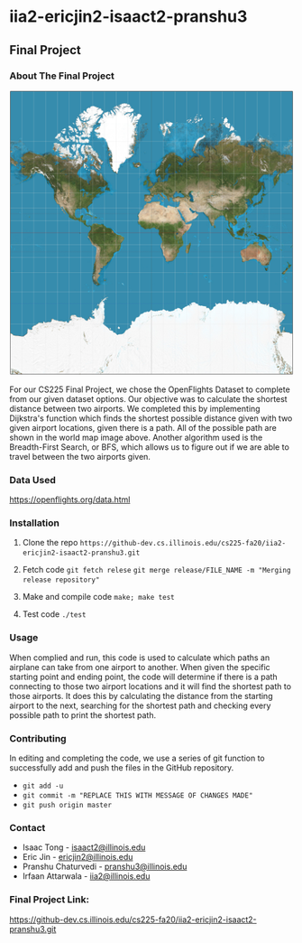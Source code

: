# iia2-ericjin2-isaact2-pranshu3
## Final Project


### About The Final Project
![Flight Path Map](/output.png)

For our CS225 Final Project, we chose the OpenFlights Dataset to complete from our given dataset options. Our objective was to calculate the shortest distance between two airports. We completed this by implementing Dijkstra's function which finds the shortest possible distance given with two given airport locations, given there is a path. All of the possible path are shown in the world map image above. Another algorithm used is the Breadth-First Search, or BFS, which allows us to figure out if we are able to travel between the two airports given.



### Data Used
https://openflights.org/data.html



### Installation
1. Clone the repo
`https://github-dev.cs.illinois.edu/cs225-fa20/iia2-ericjin2-isaact2-pranshu3.git`

2. Fetch code
`git fetch relese`
`git merge release/FILE_NAME -m "Merging release repository"`

3. Make and compile code
`make; make test`

4. Test code
`./test`



### Usage
When complied and run, this code is used to calculate which paths an airplane can take from one airport to another. When given the specific starting point and ending point, the code will determine if there is a path connecting to those two airport locations and it will find the shortest path to those airports. It does this by calculating the distance from the starting airport to the next, searching for the shortest path and checking every possible path to print the shortest path.



### Contributing
In editing and completing the code, we use a series of git function to successfully add and push the files in the GitHub repository.

* `git add -u`
* `git commit -m "REPLACE THIS WITH MESSAGE OF CHANGES MADE"`
* `git push origin master`



### Contact
* Isaac Tong - isaact2@illinois.edu
* Eric Jin - ericjin2@illinois.edu
* Pranshu Chaturvedi - pranshu3@illinois.edu
* Irfaan Attarwala - iia2@illinois.edu



### Final Project Link:
https://github-dev.cs.illinois.edu/cs225-fa20/iia2-ericjin2-isaact2-pranshu3.git

